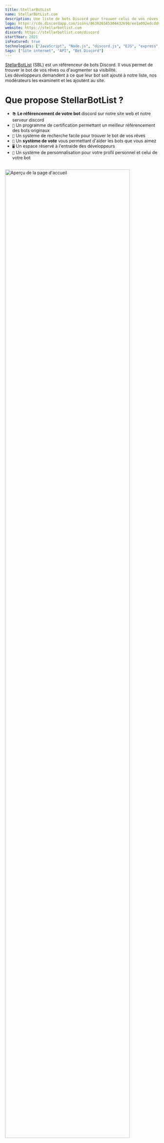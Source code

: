 ```yaml
---
title: StellarBotList
name: StellarBotList.com
description: Une liste de bots Discord pour trouver celui de vos rêves.
logo: https://cdn.discordapp.com/icons/863026585304432690/ee1a092edcdd9f8d11caf66f3bf2bb9e.webp
website: https://stellarbotlist.com
discord: https://stellarbotlist.com/discord
startYear: 2021
isFeatured: true
technologies: ["JavaScript", "Node.js", "discord.js", "EJS", "express", "MongoDB"]
tags: ["Site internet", "API", "Bot Discord"]
---
```


[StellarBotList](https://stellarbotlist.com) (SBL) est un référenceur de bots Discord.
Il vous permet de trouver le bot de vos rêves ou d'augmenter sa visibilité.  
Les développeurs demandent à ce que leur bot soit ajouté à notre liste, nos modérateurs les examinent et les ajoutent au site.

# Que propose StellarBotList ?

- `📚` **Le référencement de votre bot** discord sur notre site web et notre serveur discord
- `🤖` Un programme de certification permettant un meilleur référencement des bots originaux
- `🔎` Un système de recherche facile pour trouver le bot de vos rêves
- `📀` Un **système de vote** vous permettant d'aider les bots que vous aimez
- `🖥️` Un espace réservé à l'entraide des développeurs
- `📝` Un système de personnalisation pour votre profil personnel et celui de votre bot

<img src="/projects/stellarbotlist/home_page.png" alt="Aperçu de la page d'accueil" style="margin-top: 1rem; width: 90%;" />

# API et Webhook

Chaque propriétaire d'un bot répertorié a accès à une API pour récupérer des informations sur son bot et vérifier si un utilisateur a voté pour lui – fonctionnalité permettant un meilleur référencement des bots actifs.
Les endpoints doivent être accessibles à l'aide d'un token, lié au bot, qui peut être régénéré.

Les deux endpoints disponibles sont les suivants :  
`https://stellarbotlist.com/api/checkvote/:userID`  
`https://stellarbotlist.com/api/bots/:botID`  

Par ailleurs, j'ai créé un système de webhook pour recevoir des notifications HTTP POST afin que les propriétaires de bots puissent savoir quand quelqu'un vote pour leur bot.  
Pour cela, vous devez vous rendre sur la page des paramètres de votre bot et saisir l'URL et le token de votre webhook.

# Aperçu du site

::carousel{:imageLinks='["/projects/stellarbotlist/explore_page.png", "/projects/stellarbotlist/bot_page.png", "/projects/stellarbotlist/apply_bot_page.png", "/projects/stellarbotlist/profile_page.png"]'}
::

<br><br>

# Communauté

Bien que SBL reste principalement axé sur son site web, facilitant la recherche de bots, il vise également à **favoriser la création d'une communauté autour du développement et de l'utilisation des bots**.
Cela inclut la mise à disposition de ressources, d'assistance et d'une plateforme permettant aux développeurs de se connecter et de collaborer.  

C'est ainsi qu'un [serveur Discord](https://stellarbotlist.com/discord) a été créé afin de rassembler les développeurs et les utilisateurs de bots, et de fournir un aperçu des bots répertoriés.  
**N'hésitez pas à nous rejoindre** et à participer aux discussions !
